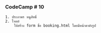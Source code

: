 ### CodeCamp # 10
    1. ประภาพร หนูสิทธิ์
    2. โจทย์
        ให้สร้าง form ชื่อ booking.html โดยมีหน้าตาดังรูป